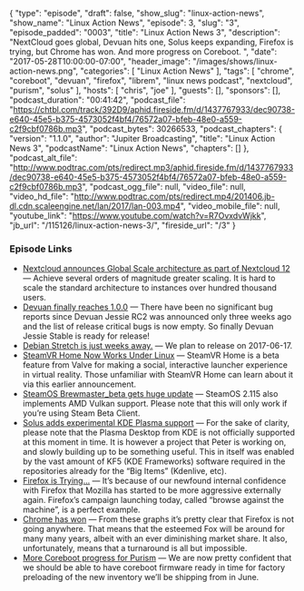 {
  "type": "episode",
  "draft": false,
  "show_slug": "linux-action-news",
  "show_name": "Linux Action News",
  "episode": 3,
  "slug": "3",
  "episode_padded": "0003",
  "title": "Linux Action News 3",
  "description": "NextCloud goes global, Devuan hits one, Solus keeps expanding, Firefox is trying, but Chrome has won. And more progress on Coreboot. ",
  "date": "2017-05-28T10:00:00-07:00",
  "header_image": "/images/shows/linux-action-news.png",
  "categories": [
    "Linux Action News"
  ],
  "tags": [
    "chrome",
    "coreboot",
    "devuan",
    "firefox",
    "librem",
    "linux news podcast",
    "nextcloud",
    "purism",
    "solus"
  ],
  "hosts": [
    "chris",
    "joe"
  ],
  "guests": [],
  "sponsors": [],
  "podcast_duration": "00:41:42",
  "podcast_file": "https://chtbl.com/track/392D9/aphid.fireside.fm/d/1437767933/dec90738-e640-45e5-b375-4573052f4bf4/76572a07-bfeb-48e0-a559-c2f9cbf0786b.mp3",
  "podcast_bytes": 30266533,
  "podcast_chapters": {
    "version": "1.1.0",
    "author": "Jupiter Broadcasting",
    "title": "Linux Action News 3",
    "podcastName": "Linux Action News",
    "chapters": []
  },
  "podcast_alt_file": "http://www.podtrac.com/pts/redirect.mp3/aphid.fireside.fm/d/1437767933/dec90738-e640-45e5-b375-4573052f4bf4/76572a07-bfeb-48e0-a559-c2f9cbf0786b.mp3",
  "podcast_ogg_file": null,
  "video_file": null,
  "video_hd_file": "http://www.podtrac.com/pts/redirect.mp4/201406.jb-dl.cdn.scaleengine.net/lan/2017/lan-003.mp4",
  "video_mobile_file": null,
  "youtube_link": "https://www.youtube.com/watch?v=R7OvxdvWjkk",
  "jb_url": "/115126/linux-action-news-3/",
  "fireside_url": "/3"
}


### Episode Links

  * [Nextcloud announces Global Scale architecture as part of Nextcloud 12](https://nextcloud.com/blog/nextcloud-announces-global-scale-architecture-as-part-of-nextcloud-12/ "Nextcloud announces Global Scale architecture as part of Nextcloud 12") — Achieve several orders of magnitude greater scaling. It is hard to scale the standard architecture to instances over hundred thousand users. 
  * [Devuan finally reaches 1.0.0](https://devuan.org/os/debian-fork/stable-jessie-announce-052517 "Devuan finally reaches 1.0.0") — There have been no significant bug reports since Devuan Jessie RC2 was announced only three weeks ago and the list of release critical bugs is now empty. So finally Devuan Jessie Stable is ready for release! 
  * [Debian Stretch is just weeks away.](https://lists.debian.org/debian-devel-announce/2017/05/msg00002.html "Debian Stretch is just weeks away.") — We plan to release on 2017-06-17.
  * [SteamVR Home Now Works Under Linux](http://www.phoronix.com/scan.php?page=news_item&px=SteamVR-Home-Linux "SteamVR Home Now Works Under Linux") — SteamVR Home is a beta feature from Valve for making a social, interactive launcher experience in virtual reality. Those unfamiliar with SteamVR Home can learn about it via this earlier announcement. 
  * [SteamOS Brewmaster_beta gets huge update](https://fossbytes.com/steamos-2-115-update-brewmaster/ "SteamOS Brewmaster_beta gets huge update") — SteamOS 2.115 also implements AMD Vulkan support. Please note that this will only work if you’re using Steam Beta Client.
  * [Solus adds experimental KDE Plasma support](https://solus-project.com/2017/05/23/waiter-theres-a-plasma-desktop-in-my-soup/ "Solus adds experimental KDE Plasma support") — For the sake of clarity, please note that the Plasma Desktop from KDE is not officially supported at this moment in time. It is however a project that Peter is working on, and slowly building up to be something useful. This in itself was enabled by the vast amount of KF5 (KDE Frameworks) software required in the repositories already for the “Big Items” (Kdenlive, etc).
  * [Firefox is Trying...](https://medium.com/the-official-unofficial-firefox-blog/browse-against-the-machine-e793c0fee917 "Firefox is Trying...") — It’s because of our newfound internal confidence with Firefox that Mozilla has started to be more aggressive externally again. Firefox’s campaign launching today, called “browse against the machine”, is a perfect example.
  * [Chrome has won](https://andreasgal.com/2017/05/25/chrome-won/ "Chrome has won") — From these graphs it’s pretty clear that Firefox is not going anywhere. That means that the esteemed Fox will be around for many many years, albeit with an ever diminishing market share. It also, unfortunately, means that a turnaround is all but impossible. 
  * [More Coreboot progress for Purism](https://puri.sm/posts/a-fleet-of-coreboot-laptops-assembles/ "More Coreboot progress for Purism") — We are now pretty confident that we should be able to have coreboot firmware ready in time for factory preloading of the new inventory we’ll be shipping from in June. 


